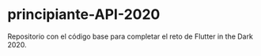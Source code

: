# principiante-API-2020
Repositorio con el código base para completar el reto de Flutter in the Dark 2020.
